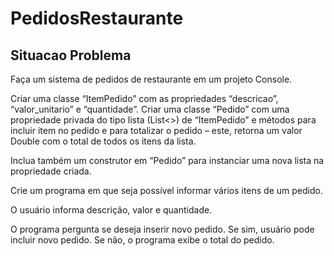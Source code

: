 # PedidosRestaurante
## Situacao Problema 
Faça um sistema de pedidos de restaurante em um projeto Console.

Criar uma classe “ItemPedido” com as propriedades “descricao”, “valor_unitario” e “quantidade”.
Criar uma classe “Pedido” com uma propriedade privada do tipo lista (List<>) de “ItemPedido” e métodos para incluir item no pedido e para totalizar o pedido – este, retorna um valor Double com o total de todos os itens da lista.

Inclua também um construtor em “Pedido” para instanciar uma nova lista na propriedade criada.

Crie um programa em que seja possível informar vários itens de um pedido.

O usuário informa descrição, valor e quantidade.

O programa pergunta se deseja inserir novo pedido. Se sim, usuário pode incluir novo pedido. Se não, o programa exibe o total do pedido.
